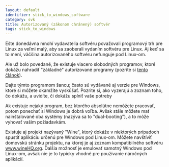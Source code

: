 ```yaml
---
layout: default
identifier: stick_to_windows_software
category: svk
title: Autorizovaný (zákonom chránený) softvér
tags: stick_to_windows
---
```


Ešte donedávna mnohí vydavatelia softvéru považovali programový trh pre Linux za veľmi malý, aby sa zaoberali vydaním softvéru pre Linux. Aj keď sa to mení, väčšina autorizovaného softvéru nefunguje pod Linux-om.

Ale už bolo povedané, že existuje viacero slobodných programov, ktoré dokážu nahradiť "základné" autorizované programy (pozrite si <a href="/items/warez">tento článok</a>).

Dajte týmto programom šancu; často sú vydávané aj verzie pre Windows, ktoré si môžete okamžite vyskúšať. Pozrite si, ako vyzerajú a zoznam toho, čo dokážu, a uvidíte, či dokážu splniť vaše potreby

Ak existuje nejaký program, bez ktorého absolútne nemôžete pracovať, potom ponechať si Windows je dobrá voľba. Avšak stále môžete mať nainštalované oba systémy (nazýva sa to "dual-booting"), a to môže vyhovať vašim požiadavkám.


Existuje aj projekt nazývaný "Wine", ktorý dokáže v niektorých prípadoch spustiť aplikáciu určenú pre Windows pod Linux-om. Môžete navštíviť domovskú stránku projektu, na ktorej je aj zoznam kompatibilného softvéru <a href="http://www.winehq.org">www.wineHQ.org</a>. Ďalšia možnosť je emulovať samotný Windows pod Linux-om, avšak nie je to typicky vhodné pre používanie náročných aplikácií.

